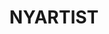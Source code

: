 ---
ee_id: '4476'
site: '1'
type: '2'
long_id: 2018-134 NYARTIST
url: 2018-134
year: '2018'
medium: 'Algorithmic score for pipe organ. '
commission:
add_credit:
dims:
pitch: 'Algo pipe organ piece which was made to be recorded &amp; inserted into the
  gym mix at the Sharjah Radisson 4 the Sharjah Biennial 14. '
ps:
live_url: http://nyartist.coryarcangel.com
related: "[4496] [2020-035-nyartist] 2020-035 NYARTIST"
title: NYARTIST
youtube:
imgs: sharjah-biennial-2019-03-db-ih--LoHh.jpg
subheading:
year2: '2018'
download:
add_credits:
related_code:
! '':
layout: things-i-made
---